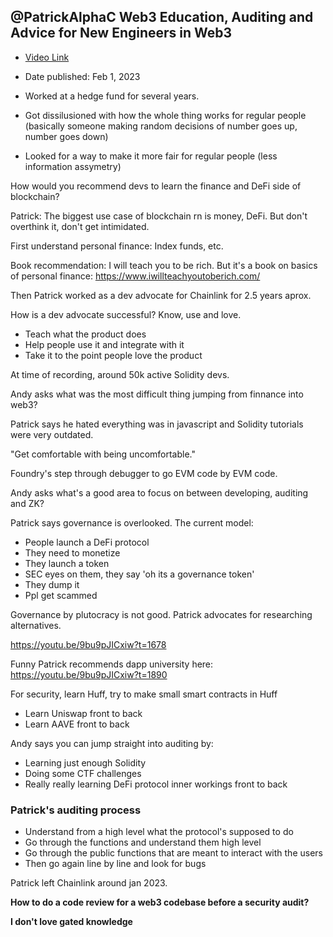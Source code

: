 ## @PatrickAlphaC Web3 Education, Auditing and Advice for New Engineers in Web3

- [Video Link](https://www.youtube.com/watch?v=9bu9pJICxiw)
- Date published: Feb 1, 2023

- Worked at a hedge fund for several years.
- Got dissilusioned with how the whole thing works for regular people (basically someone making random decisions of number goes up, number goes down)
- Looked for a way to make it more fair for regular people (less information assymetry)

How would you recommend devs to learn the finance and DeFi side of blockchain?

Patrick: The biggest use case of blockchain rn is money, DeFi. But don't overthink it, don't get intimidated.

First understand personal finance: Index funds, etc.

Book recommendation: I will teach you to be rich. But it's a book on basics of personal finance:
https://www.iwillteachyoutoberich.com/

Then Patrick worked as a dev advocate for Chainlink for 2.5 years aprox.

How is a dev advocate successful? Know, use and love.

- Teach what the product does
- Help people use it and integrate with it
- Take it to the point people love the product

At time of recording, around 50k active Solidity devs.

Andy asks what was the most difficult thing jumping from finnance into web3?

Patrick says he hated everything was in javascript and Solidity tutorials were very outdated.

"Get comfortable with being uncomfortable."

Foundry's step through debugger to go EVM code by EVM code.

Andy asks what's a good area to focus on between developing, auditing and ZK?

Patrick says governance is overlooked. The current model:

- People launch a DeFi protocol
- They need to monetize
- They launch a token
- SEC eyes on them, they say 'oh its a governance token'
- They dump it
- Ppl get scammed

Governance by plutocracy is not good. Patrick advocates for researching alternatives.

https://youtu.be/9bu9pJICxiw?t=1678

Funny Patrick recommends dapp university here:
https://youtu.be/9bu9pJICxiw?t=1890

For security, learn Huff, try to make small smart contracts in Huff

- Learn Uniswap front to back
- Learn AAVE front to back

Andy says you can jump straight into auditing by:

- Learning just enough Solidity
- Doing some CTF challenges
- Really really learning DeFi protocol inner workings front to back

### Patrick's auditing process

- Understand from a high level what the protocol's supposed to do
- Go through the functions and understand them high level
- Go through the public functions that are meant to interact with the users
- Then go again line by line and look for bugs

Patrick left Chainlink around jan 2023.

**How to do a code review for a web3 codebase before a security audit?**

**I don't love gated knowledge**
